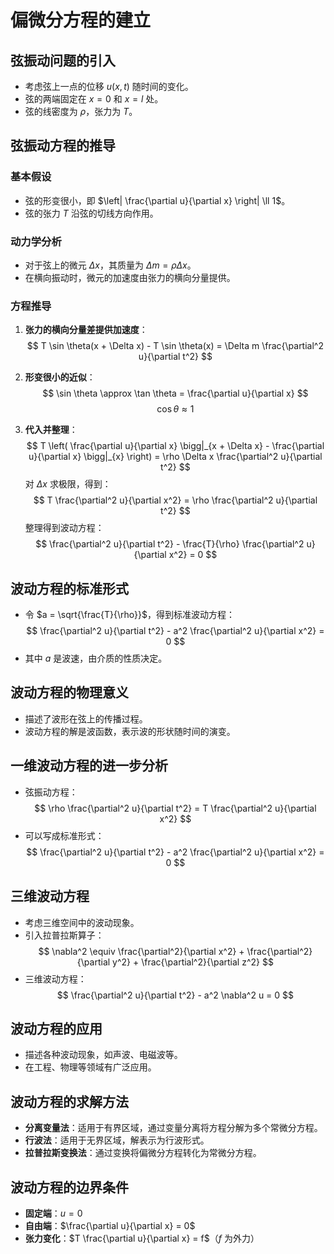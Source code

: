 # 偏微分方程的建立


## 弦振动问题的引入
- 考虑弦上一点的位移 $u(x, t)$ 随时间的变化。
- 弦的两端固定在 $x = 0$ 和 $x = l$ 处。
- 弦的线密度为 $\rho$，张力为 $T$。

## 弦振动方程的推导

### 基本假设
- 弦的形变很小，即 $\left| \frac{\partial u}{\partial x} \right| \ll 1$。
- 弦的张力 $T$ 沿弦的切线方向作用。

### 动力学分析
- 对于弦上的微元 $\Delta x$，其质量为 $\Delta m = \rho \Delta x$。
- 在横向振动时，微元的加速度由张力的横向分量提供。

### 方程推导
1. **张力的横向分量差提供加速度**：
   $$
   T \sin \theta(x + \Delta x) - T \sin \theta(x) = \Delta m \frac{\partial^2 u}{\partial t^2}
   $$

2. **形变很小的近似**：
   $$
   \sin \theta \approx \tan \theta = \frac{\partial u}{\partial x}
   $$
   $$
   \cos \theta \approx 1
   $$

3. **代入并整理**：
   $$
   T \left( \frac{\partial u}{\partial x} \bigg|_{x + \Delta x} - \frac{\partial u}{\partial x} \bigg|_{x} \right) = \rho \Delta x \frac{\partial^2 u}{\partial t^2}
   $$
   对 $\Delta x$ 求极限，得到：
   $$
   T \frac{\partial^2 u}{\partial x^2} = \rho \frac{\partial^2 u}{\partial t^2}
   $$
   整理得到波动方程：
   $$
   \frac{\partial^2 u}{\partial t^2} - \frac{T}{\rho} \frac{\partial^2 u}{\partial x^2} = 0
   $$

## 波动方程的标准形式
- 令 $a = \sqrt{\frac{T}{\rho}}$，得到标准波动方程：
  $$
  \frac{\partial^2 u}{\partial t^2} - a^2 \frac{\partial^2 u}{\partial x^2} = 0
  $$
- 其中 $a$ 是波速，由介质的性质决定。

## 波动方程的物理意义
- 描述了波形在弦上的传播过程。
- 波动方程的解是波函数，表示波的形状随时间的演变。



## 一维波动方程的进一步分析
- 弦振动方程：
  $$
  \rho \frac{\partial^2 u}{\partial t^2} = T \frac{\partial^2 u}{\partial x^2}
  $$
- 可以写成标准形式：
  $$
  \frac{\partial^2 u}{\partial t^2} - a^2 \frac{\partial^2 u}{\partial x^2} = 0
  $$

## 三维波动方程
- 考虑三维空间中的波动现象。
- 引入拉普拉斯算子：
  $$
  \nabla^2 \equiv \frac{\partial^2}{\partial x^2} + \frac{\partial^2}{\partial y^2} + \frac{\partial^2}{\partial z^2}
  $$
- 三维波动方程：
  $$
  \frac{\partial^2 u}{\partial t^2} - a^2 \nabla^2 u = 0
  $$

## 波动方程的应用
- 描述各种波动现象，如声波、电磁波等。
- 在工程、物理等领域有广泛应用。

## 波动方程的求解方法
- **分离变量法**：适用于有界区域，通过变量分离将方程分解为多个常微分方程。
- **行波法**：适用于无界区域，解表示为行波形式。
- **拉普拉斯变换法**：通过变换将偏微分方程转化为常微分方程。

## 波动方程的边界条件
- **固定端**：$u = 0$
- **自由端**：$\frac{\partial u}{\partial x} = 0$
- **张力变化**：$T \frac{\partial u}{\partial x} = f$（$f$ 为外力）



